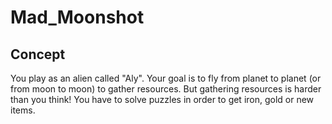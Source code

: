 # Mad_Moonshot

## Concept

You play as an alien called "Aly". 
Your goal is to fly from planet to planet (or from moon to moon) to gather resources. 
But gathering resources is harder than you think! You have to solve puzzles in order to get iron, gold or new items. 



